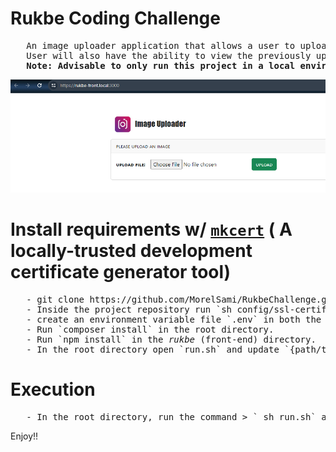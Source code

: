 # Rukbe Coding Challenge

<pre>
   An image uploader application that allows a user to upload any image from their pc/laptop to the server.
   User will also have the ability to view the previously uploaded images from the server.
   <strong>Note: Advisable to only run this project in a local environment  </strong>
</pre>

<img src="./rukbe_uploader.png" alt="Rukbe Image Uploader"/>

# Install requirements w/ <a href='https://github.com/FiloSottile/mkcert#installing-the-ca-on-other-systems' _target='blank'>`mkcert`</a> ( A locally-trusted development certificate generator tool)

<pre>
   - git clone https://github.com/MorelSami/RukbeChallenge.git
   - Inside the project repository run `sh config/ssl-certificate-install.sh`. (Please first check the file to have a brief understanding of what it does)
   - create an environment variable file `.env` in both the root directory and <i>rukbe</i> directory (front-end) using `.env.sample` as reference(using the same content should be fine).
   - Run `composer install` in the root directory.
   - Run `npm install` in the <i>rukbe</i> (front-end) directory.
   - In the root directory open `run.sh` and update `{path/to/cloned-project-repository}` with `{actual path}` of the project repository. 
</pre>

# Execution

<pre>
   - In the root directory, run the command > ` sh run.sh` and the application should be up and running. 
</pre>

Enjoy!!
